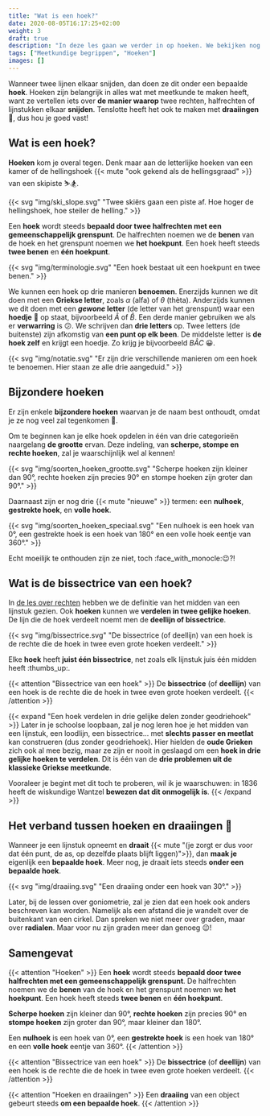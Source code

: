 ```yaml
---
title: "Wat is een hoek?"
date: 2020-08-05T16:17:25+02:00
weight: 3
draft: true
description: "In deze les gaan we verder in op hoeken. We bekijken nog eens wat een hoek precies is en we bekijken enkele bijzondere hoeken waarna we leren over de bissectrice of deellijn."
tags: ["Meetkundige begrippen", "Hoeken"]
images: []
---
```

Wanneer twee lijnen elkaar snijden, dan doen ze dit onder een bepaalde **hoek**. Hoeken zijn belangrijk in alles wat met meetkunde te maken heeft, want ze vertellen iets over **de manier waarop** twee rechten, halfrechten of lijnstukken elkaar **snijden**. Tenslotte heeft het ook te maken met **draaiingen** :woozy_face:, dus hou je goed vast!

## Wat is een hoek?
**Hoeken** kom je overal tegen. Denk maar aan de letterlijke hoeken van een kamer of de hellingshoek {{< mute "ook gekend als de hellingsgraad" >}} van een skipiste :skier::snowboarder:. 

{{< svg "img/ski_slope.svg" "Twee skiërs gaan een piste af. Hoe hoger de hellingshoek, hoe steiler de helling." >}}

Een **hoek** wordt steeds **bepaald door twee halfrechten met een gemeenschappelijk grenspunt**. De halfrechten noemen we de **benen** van de hoek en het grenspunt noemen we **het hoekpunt**. Een hoek heeft steeds **twee benen** en **één hoekpunt**.

{{< svg "img/terminologie.svg" "Een hoek bestaat uit een hoekpunt en twee benen." >}}

We kunnen een hoek op drie manieren **benoemen**. Enerzijds kunnen we dit doen met een **Griekse letter**, zoals $\alpha$ (alfa) of $\theta$ (thèta). Anderzijds kunnen we dit doen met een ***gewone* letter** (de letter van het grenspunt) waar een **hoedje** :tophat: op staat, bijvoorbeeld $\hat{A}$ of $\hat{B}$. Een derde manier gebruiken we als er **verwarring** is :confused:. We schrijven dan **drie letters** op. Twee letters (de buitenste) zijn afkomstig van **een punt op elk been**. De middelste letter is **de hoek zelf** en krijgt een hoedje. Zo krijg je bijvoorbeeld $B\hat{A}C$ :grinning:.

{{< svg "img/notatie.svg" "Er zijn drie verschillende manieren om een hoek te benoemen. Hier staan ze alle drie aangeduid." >}}

## Bijzondere hoeken
Er zijn enkele **bijzondere hoeken** waarvan je de naam best onthoudt, omdat je ze nog veel zal tegenkomen :brain:.

Om te beginnen kan je elke hoek opdelen in één van drie categorieën naargelang **de grootte** ervan. Deze indeling, van **scherpe, stompe en rechte hoeken**, zal je waarschijnlijk wel al kennen!

{{< svg "img/soorten_hoeken_grootte.svg" "Scherpe hoeken zijn kleiner dan 90°, rechte hoeken zijn precies 90° en stompe hoeken zijn groter dan 90°." >}}

Daarnaast zijn er nog drie {{< mute "nieuwe" >}} termen: een **nulhoek**, **gestrekte hoek**, en **volle hoek**. 

{{< svg "img/soorten_hoeken_speciaal.svg" "Een nulhoek is een hoek van 0°, een gestrekte hoek is een hoek van 180° en een volle hoek eentje van 360°." >}}

Echt moeilijk te onthouden zijn ze niet, toch :face_with_monocle::wink:?!

## Wat is de bissectrice van een hoek?
In [de les over rechten](../rechten) hebben we de definitie van het midden van een lijnstuk gezien. Ook **hoeken** kunnen we **verdelen in twee gelijke hoeken**. De lijn die de hoek verdeelt noemt men de **deellijn of bissectrice**. 

{{< svg "img/bissectrice.svg" "De bissectrice (of deellijn) van een hoek is de rechte die de hoek in twee even grote hoeken verdeelt." >}}

Elke **hoek** heeft **juist één bissectrice**, net zoals elk lijnstuk juis één midden heeft :thumbs_up:.

{{< attention "Bissectrice van een hoek" >}}
De **bissectrice** (of **deellijn**) van een hoek is de rechte die de hoek in twee even grote hoeken verdeelt.
{{< /attention >}}

{{< expand "Een hoek verdelen in drie gelijke delen zonder geodriehoek" >}}
Later in je schoolse loopbaan, zal je nog leren hoe je het midden van een lijnstuk, een loodlijn, een bissectrice... met **slechts passer en meetlat** kan construeren (dus zonder geodriehoek). Hier hielden de **oude Grieken** zich ook al mee bezig, maar ze zijn er nooit in geslaagd om een **hoek in drie gelijke hoeken te verdelen**. Dit is één van de **drie problemen uit de klassieke Griekse meetkunde**. 

Vooraleer je begint met dit toch te proberen, wil ik je waarschuwen: in 1836 heeft de wiskundige Wantzel **bewezen dat dit onmogelijk is**.
{{< /expand >}}

## Het verband tussen hoeken en draaiingen :woozy_face:
Wanneer je een lijnstuk opneemt en **draait** {{< mute "(je zorgt er dus voor dat één punt, de as, op dezelfde plaats blijft liggen)">}}, dan **maak je** eigenlijk een **bepaalde hoek**. Meer nog, je draait iets steeds **onder een bepaalde hoek**.

{{< svg "img/draaiing.svg" "Een draaiing onder een hoek van 30°." >}}

Later, bij de lessen over goniometrie, zal je zien dat een hoek ook anders beschreven kan worden. Namelijk als een afstand die je wandelt over de buitenkant van een cirkel. Dan spreken we niet meer over graden, maar over **radialen**. Maar voor nu zijn graden meer dan genoeg :wink:!

## Samengevat
{{< attention "Hoeken" >}}
Een **hoek** wordt steeds **bepaald door twee halfrechten met een gemeenschappelijk grenspunt**. De halfrechten noemen we de **benen** van de hoek en het grenspunt noemen we **het hoekpunt**. Een hoek heeft steeds **twee benen** en **één hoekpunt**.

**Scherpe hoeken** zijn kleiner dan 90°, **rechte hoeken** zijn precies 90° en **stompe hoeken** zijn groter dan 90°, maar kleiner dan 180°.

Een **nulhoek** is een hoek van 0°, een **gestrekte hoek** is een hoek van 180° en een **volle hoek** eentje van 360°.
{{< /attention >}}

{{< attention "Bissectrice van een hoek" >}}
De **bissectrice** (of **deellijn**) van een hoek is de rechte die de hoek in twee even grote hoeken verdeelt.
{{< /attention >}}

{{< attention "Hoeken en draaiingen" >}}
Een **draaiing** van een object gebeurt steeds **om een bepaalde hoek**.
{{< /attention >}}
